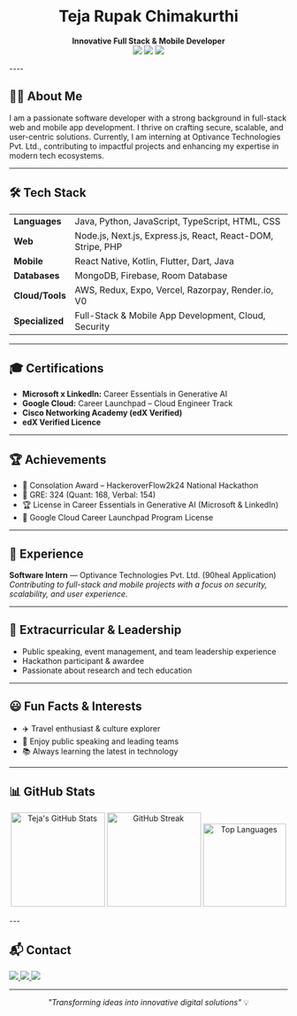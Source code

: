 <h1 align="center">Teja Rupak Chimakurthi</h1>  
<p align="center">
  <b>Innovative Full Stack & Mobile Developer</b><br>   
  <img src="https://img.shields.io/badge/Software%20Intern-Optivance%20Technologies%20Pvt%20Ltd-43d8c9?style=flat-square"/> 
  <img src="https://img.shields.io/badge/Location-Eluru,%20Andhra%20Pradesh,%20India-ffa69e?style=flat-square"/>
  <img src="https://img.shields.io/badge/Email-rupakchimakurthi1811@gmail.com-D44638?style=flat-square&logo=gmail&logoColor=white"/>    
</p>       
----
        
## 👨‍💻 About Me     

I am a passionate software developer with a strong background in full-stack web and mobile app development. I thrive on crafting secure, scalable, and user-centric solutions. Currently, I am interning at Optivance Technologies Pvt. Ltd., contributing to impactful projects and enhancing my expertise in modern tech ecosystems.
   
---- 

## 🛠️ Tech Stack
 
<table>
  <tr>
    <td><b>Languages</b></td>
    <td>Java, Python, JavaScript, TypeScript, HTML, CSS</td>
  </tr> 
  <tr>  
    <td><b>Web</b></td>
    <td>Node.js, Next.js, Express.js, React, React-DOM, Stripe, PHP</td>
  </tr>
  <tr>
    <td><b>Mobile</b></td>
    <td>React Native, Kotlin, Flutter, Dart, Java</td>
  </tr> 
  <tr>
    <td><b>Databases</b></td>
    <td>MongoDB, Firebase, Room Database</td>
  </tr>
  <tr>
    <td><b>Cloud/Tools</b></td>
    <td>AWS, Redux, Expo, Vercel, Razorpay, Render.io, V0</td>
  </tr> 
  <tr>
    <td><b>Specialized</b></td>
    <td>Full-Stack & Mobile App Development, Cloud, Security</td>
  </tr>
</table>
  
---

## 🎓 Certifications

- <b>Microsoft x LinkedIn:</b> Career Essentials in Generative AI  
- <b>Google Cloud:</b> Career Launchpad – Cloud Engineer Track  
- <b>Cisco Networking Academy (edX Verified)</b>  
- <b>edX Verified Licence</b> 
  
---

## 🏆 Achievements

- 🏅 Consolation Award – HackeroverFlow2k24 National Hackathon  
- 📜 GRE: 324 (Quant: 168, Verbal: 154)  
- 🏆 License in Career Essentials in Generative AI (Microsoft & LinkedIn)  
- 🏅 Google Cloud Career Launchpad Program License  

---

## 💼 Experience

<b>Software Intern</b> — Optivance Technologies Pvt. Ltd. (90heal Application)  
<i>Contributing to full-stack and mobile projects with a focus on security, scalability, and user experience.</i>

---

## 🌟 Extracurricular & Leadership

- Public speaking, event management, and team leadership experience  
- Hackathon participant & awardee  
- Passionate about research and tech education


---

## 😃 Fun Facts & Interests

- ✈️ Travel enthusiast & culture explorer  
- 🎤 Enjoy public speaking and leading teams  
- 📚 Always learning the latest in technology

---

## 📊 GitHub Stats

 
<p align="center">
  <img src="https://github-readme-stats.vercel.app/api?username=rupak1811&show_icons=true&theme=github_dark&hide_border=true&count_private=true&include_all_commits=true" height="170" alt="Teja's GitHub Stats"/>
  <img src="https://github-readme-streak-stats.herokuapp.com/?user=rupak1811&theme=ayu-mirage&hide_border=true" height="170" alt="GitHub Streak"/>
  <img src="https://github-readme-stats.vercel.app/api/top-langs/?username=rupak1811&layout=compact&theme=midnight-purple&hide_border=true&langs_count=8" height="150" alt="Top Languages"/>
</p>
---

## 📬 Contact
<p>
  <a href="mailto:rupakchimakurthi1811@gmail.com">
    <img src="https://img.shields.io/badge/Email-rupakchimakurthi1811@gmail.com-D44638?style=flat-square&logo=gmail&logoColor=white"/>
  </a>
  <a href="https://www.linkedin.com/in/your-linkedin/" target="_blank">
    <img src="https://img.shields.io/badge/LinkedIn-Teja%20Rupak%20Chimakiurthi-0077b5?style=flat-square&logo=linkedin&logoColor=white"/>
  </a>
  <img src="https://img.shields.io/badge/Phone-%2B91%209398098589-43d8c9?style=flat-square&logo=phone&logoColor=white"/>
</p>

---

<p align="center"><i>"Transforming ideas into innovative digital solutions"</i> 💡</p>

<!--
**rupak1811/rupak1811** is a ✨ special ✨ repository because its `README.md` (this file) appears on your GitHub profile.
--> 
